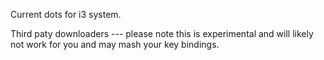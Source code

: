 Current dots for i3 system.

Third paty downloaders --- please note this is experimental and will likely not work for you 
and may mash your key bindings.

